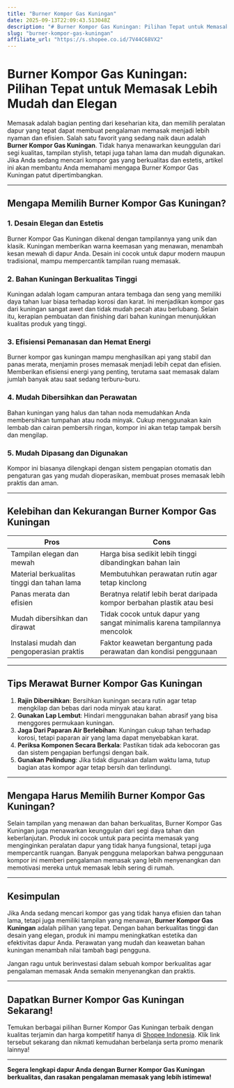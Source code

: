 ```yaml
---
title: "Burner Kompor Gas Kuningan"
date: 2025-09-13T22:09:43.513048Z
description: "# Burner Kompor Gas Kuningan: Pilihan Tepat untuk Memasak Lebih Mudah dan Elegan..."
slug: "burner-kompor-gas-kuningan"
affiliate_url: "https://s.shopee.co.id/7V44C68VX2"
---
```

# Burner Kompor Gas Kuningan: Pilihan Tepat untuk Memasak Lebih Mudah dan Elegan

Memasak adalah bagian penting dari keseharian kita, dan memilih peralatan dapur yang tepat dapat membuat pengalaman memasak menjadi lebih nyaman dan efisien. Salah satu favorit yang sedang naik daun adalah **Burner Kompor Gas Kuningan**. Tidak hanya menawarkan keunggulan dari segi kualitas, tampilan stylish, tetapi juga tahan lama dan mudah digunakan. Jika Anda sedang mencari kompor gas yang berkualitas dan estetis, artikel ini akan membantu Anda memahami mengapa Burner Kompor Gas Kuningan patut dipertimbangkan.

---

## Mengapa Memilih Burner Kompor Gas Kuningan?

### 1. Desain Elegan dan Estetis

Burner Kompor Gas Kuningan dikenal dengan tampilannya yang unik dan klasik. Kuningan memberikan warna keemasan yang menawan, menambah kesan mewah di dapur Anda. Desain ini cocok untuk dapur modern maupun tradisional, mampu mempercantik tampilan ruang memasak.

### 2. Bahan Kuningan Berkualitas Tinggi

Kuningan adalah logam campuran antara tembaga dan seng yang memiliki daya tahan luar biasa terhadap korosi dan karat. Ini menjadikan kompor gas dari kuningan sangat awet dan tidak mudah pecah atau berlubang. Selain itu, kerapian pembuatan dan finishing dari bahan kuningan menunjukkan kualitas produk yang tinggi.

### 3. Efisiensi Pemanasan dan Hemat Energi

Burner kompor gas kuningan mampu menghasilkan api yang stabil dan panas merata, menjamin proses memasak menjadi lebih cepat dan efisien. Memberikan efisiensi energi yang penting, terutama saat memasak dalam jumlah banyak atau saat sedang terburu-buru.

### 4. Mudah Dibersihkan dan Perawatan

Bahan kuningan yang halus dan tahan noda memudahkan Anda membersihkan tumpahan atau noda minyak. Cukup menggunakan kain lembab dan cairan pembersih ringan, kompor ini akan tetap tampak bersih dan mengilap.

### 5. Mudah Dipasang dan Digunakan

Kompor ini biasanya dilengkapi dengan sistem pengapian otomatis dan pengaturan gas yang mudah dioperasikan, membuat proses memasak lebih praktis dan aman.

---

## Kelebihan dan Kekurangan Burner Kompor Gas Kuningan

| **Pros** | **Cons** |
|---------------------------|---------------------------------------------------------|
| Tampilan elegan dan mewah | Harga bisa sedikit lebih tinggi dibandingkan bahan lain |
| Material berkualitas tinggi dan tahan lama | Membutuhkan perawatan rutin agar tetap kinclong |
| Panas merata dan efisien | Beratnya relatif lebih berat daripada kompor berbahan plastik atau besi |
| Mudah dibersihkan dan dirawat | Tidak cocok untuk dapur yang sangat minimalis karena tampilannya mencolok |
| Instalasi mudah dan pengoperasian praktis | Faktor keawetan bergantung pada perawatan dan kondisi penggunaan |

---

## Tips Merawat Burner Kompor Gas Kuningan

1. **Rajin Dibersihkan**: Bersihkan kuningan secara rutin agar tetap mengkilap dan bebas dari noda minyak atau karat.
2. **Gunakan Lap Lembut**: Hindari menggunakan bahan abrasif yang bisa menggores permukaan kuningan.
3. **Jaga Dari Paparan Air Berlebihan**: Kuningan cukup tahan terhadap korosi, tetapi paparan air yang lama dapat menyebabkan karat.
4. **Periksa Komponen Secara Berkala**: Pastikan tidak ada kebocoran gas dan sistem pengapian berfungsi dengan baik.
5. **Gunakan Pelindung**: Jika tidak digunakan dalam waktu lama, tutup bagian atas kompor agar tetap bersih dan terlindungi.

---

## Mengapa Harus Memilih Burner Kompor Gas Kuningan?

Selain tampilan yang menawan dan bahan berkualitas, Burner Kompor Gas Kuningan juga menawarkan keunggulan dari segi daya tahan dan keberlanjutan. Produk ini cocok untuk para pecinta memasak yang menginginkan peralatan dapur yang tidak hanya fungsional, tetapi juga mempercantik ruangan. Banyak pengguna melaporkan bahwa penggunaan kompor ini memberi pengalaman memasak yang lebih menyenangkan dan memotivasi mereka untuk memasak lebih sering di rumah.

---

## Kesimpulan

Jika Anda sedang mencari kompor gas yang tidak hanya efisien dan tahan lama, tetapi juga memiliki tampilan yang menawan, **Burner Kompor Gas Kuningan** adalah pilihan yang tepat. Dengan bahan berkualitas tinggi dan desain yang elegan, produk ini mampu meningkatkan estetika dan efektivitas dapur Anda. Perawatan yang mudah dan keawetan bahan kuningan menambah nilai tambah bagi pengguna.

Jangan ragu untuk berinvestasi dalam sebuah kompor berkualitas agar pengalaman memasak Anda semakin menyenangkan dan praktis.

---

## Dapatkan Burner Kompor Gas Kuningan Sekarang!

Temukan berbagai pilihan Burner Kompor Gas Kuningan terbaik dengan kualitas terjamin dan harga kompetitif hanya di [Shopee Indonesia](https://s.shopee.co.id/7V44C68VX2). Klik link tersebut sekarang dan nikmati kemudahan berbelanja serta promo menarik lainnya!

---

**Segera lengkapi dapur Anda dengan Burner Kompor Gas Kuningan berkualitas, dan rasakan pengalaman memasak yang lebih istimewa!**